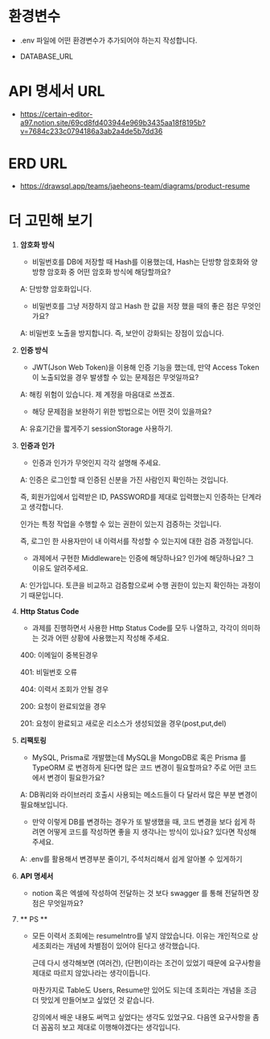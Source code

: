 # 환경변수
- .env 파일에 어떤 환경변수가 추가되어야 하는지 작성합니다.

- DATABASE_URL

# API 명세서 URL
- https://certain-editor-a97.notion.site/69cd8fd403944e969b3435aa18f8195b?v=7684c233c0794186a3ab2a4de5b7dd36

# ERD URL
- https://drawsql.app/teams/jaeheons-team/diagrams/product-resume

# 더 고민해 보기
1. **암호화 방식**
    - 비밀번호를 DB에 저장할 때 Hash를 이용했는데, Hash는 단방향 암호화와 양방향 암호화 중 어떤 암호화 방식에 해당할까요?
    
    A: 단방향 암호화입니다.
    - 비밀번호를 그냥 저장하지 않고 Hash 한 값을 저장 했을 때의 좋은 점은 무엇인가요?
    
    A: 비밀번호 노출을 방지합니다. 즉, 보안이 강화되는 장점이 있습니다.

2. **인증 방식**
    - JWT(Json Web Token)을 이용해 인증 기능을 했는데, 만약 Access Token이 노출되었을 경우 발생할 수 있는 문제점은 무엇일까요?
    
    A: 해킹 위험이 있습니다. 제 계정을 마음대로 쓰겠죠.
    - 해당 문제점을 보완하기 위한 방법으로는 어떤 것이 있을까요?
    
    A: 유효기간을 짧게주기 sessionStorage 사용하기.

3. **인증과 인가**
    - 인증과 인가가 무엇인지 각각 설명해 주세요.
    
    A: 인증은 로그인할 때 인증된 신분을 가진 사람인지 확인하는 것입니다.
    
    즉, 회원가입에서 입력받은 ID, PASSWORD를 제대로 입력했는지 인증하는 단계라고 생각합니다.
    
    인가는 특정 작업을 수행할 수 있는 권한이 있는지 검증하는 것입니다.
    
    즉, 로그인 한 사용자만이 내 이력서를 작성할 수 있는지에 대한 검증 과정입니다.
    - 과제에서 구현한 Middleware는 인증에 해당하나요? 인가에 해당하나요? 그 이유도 알려주세요.
    
    A: 인가입니다. 토큰을 비교하고 검증함으로써 수행 권한이 있는지 확인하는 과정이기 때문입니다.

4. **Http Status Code**
    - 과제를 진행하면서 사용한 Http Status Code를 모두 나열하고, 각각이 의미하는 것과 어떤 상황에 사용했는지 작성해 주세요.
    
    400: 이메일이 중복된경우  
    
    401: 비밀번호 오류  
    
    404: 이력서 조회가 안될 경우
    
    200: 요청이 완료되었을 경우  
    
    201: 요청이 완료되고 새로운 리소스가 생성되었을 경우(post,put,del)

5. **리팩토링**
    - MySQL, Prisma로 개발했는데 MySQL을 MongoDB로 혹은 Prisma 를 TypeORM 로 변경하게 된다면 많은 코드 변경이 필요할까요? 주로 어떤 코드에서 변경이 필요한가요?
    
    A: DB쿼리와 라이브러리 호출시 사용되는 메소드들이 다 달라서 많은 부분 변경이 필요해보입니다.
    
    - 만약 이렇게 DB를 변경하는 경우가 또 발생했을 때, 코드 변경을 보다 쉽게 하려면 어떻게 코드를 작성하면 좋을 지 생각나는 방식이 있나요? 있다면 작성해 주세요.
    
    A: .env를 활용해서 변경부분 줄이기, 주석처리해서 쉽게 알아볼 수 있게하기


6. **API 명세서**
    - notion 혹은 엑셀에 작성하여 전달하는 것 보다 swagger 를 통해 전달하면 장점은 무엇일까요?

7. ** PS **
    - 모든 이력서 조회에는 resumeIntro를 넣지 않았습니다. 이유는 개인적으로 상세조회라는 개념에 차별점이 있어야 된다고 생각했습니다.

      근데 다시 생각해보면 (여러건), (단편)이라는 조건이 있었기 때문에 요구사항을 제대로 따르지 않았나라는 생각이듭니다.

      마찬가지로 Table도 Users, Resume만 있어도 되는데 조회라는 개념을 조금 더 맛있게 만들어보고 싶었던 것 같습니다.

      강의에서 배운 내용도 써먹고 싶었다는 생각도 있었구요. 다음엔 요구사항을 좀 더 꼼꼼히 보고 제대로 이행해야겠다는 생각입니다.

